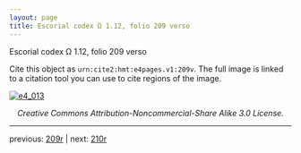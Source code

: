 ```yaml
---
layout: page
title: Escorial codex Ω 1.12, folio 209 verso
---
```


Escorial codex Ω 1.12, folio 209 verso

Cite this object as `urn:cite2:hmt:e4pages.v1:209v`.  The full image is linked to a citation tool you can use to cite regions of the image.

[![e4_013](http://www.homermultitext.org/iipsrv?IIIF=/project/homer/pyramidal/deepzoom/hmt/e4img/2017a/e4_013.tif/full/800,/0/default.jpg)](http://www.homermultitext.org/ict2/?urn=urn:cite2:hmt:e4img.2017a:e4_013) 

<p style="text-align: center; font-style: italic;">Creative Commons Attribution-Noncommercial-Share Alike 3.0 License.</p>

---

previous: [209r](../209r/) | next: [210r](../210r/)
